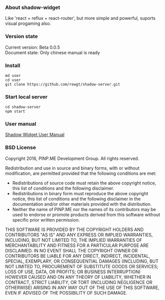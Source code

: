 
### About shadow-widget

Like 'react + reflux + react-router', but more simple and powerful,
suports visual progaming also.

### Version state

Current version: Beta 0.0.5   
Document state: Only chinese manual is ready

### Install

```
md user
cd user
git clone https://github.com/rewgt/shadow-server.git
```

### Start local server

```
cd shadow-server
npm start
```

### User manual

<a target="_blank" href="https://rewgt.github.io/shadow-server/public/static/files/rewgt/doc/doc_zh/github_doc.html">Shadow Widget User Manual</a>

### BSD License

Copyright 2016, PINP.ME Development Group. All rights reserved.

Redistribution and use in source and binary forms, with or without
modification, are permitted provided that the following conditions
are met:

  - Redistributions of source code must retain the above copyright
    notice, this list of conditions and the following disclaimer.
  - Redistributions in binary form must reproduce the above
    copyright notice, this list of conditions and the following
    disclaimer in the documentation and/or other materials provided
    with the distribution.
  - Neither the name of PINP.ME nor the names of its contributors 
    may be used to endorse or promote products derived from this 
    software without specific prior written permission.

THIS SOFTWARE IS PROVIDED BY THE COPYRIGHT HOLDERS AND CONTRIBUTORS
"AS IS" AND ANY EXPRESS OR IMPLIED WARRANTIES, INCLUDING, BUT NOT
LIMITED TO, THE IMPLIED WARRANTIES OF MERCHANTABILITY AND FITNESS FOR
A PARTICULAR PURPOSE ARE DISCLAIMED. IN NO EVENT SHALL THE COPYRIGHT
OWNER OR CONTRIBUTORS BE LIABLE FOR ANY DIRECT, INDIRECT, INCIDENTAL,
SPECIAL, EXEMPLARY, OR CONSEQUENTIAL DAMAGES (INCLUDING, BUT NOT
LIMITED TO, PROCUREMENT OF SUBSTITUTE GOODS OR SERVICES; LOSS OF USE,
DATA, OR PROFITS; OR BUSINESS INTERRUPTION) HOWEVER CAUSED AND ON ANY
THEORY OF LIABILITY, WHETHER IN CONTRACT, STRICT LIABILITY, OR TORT
(INCLUDING NEGLIGENCE OR OTHERWISE) ARISING IN ANY WAY OUT OF THE USE
OF THIS SOFTWARE, EVEN IF ADVISED OF THE POSSIBILITY OF SUCH DAMAGE.
